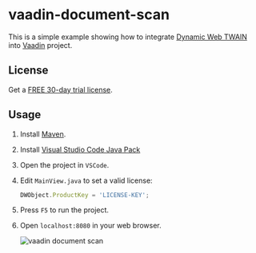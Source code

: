 # vaadin-document-scan
This is a simple example showing how to integrate [Dynamic Web TWAIN](https://www.dynamsoft.com/Products/WebTWAIN_Overview.aspx) into [Vaadin](https://vaadin.com) project. 

## License
Get a [FREE 30-day trial license](https://www.dynamsoft.com/CustomerPortal/Portal/Triallicense.aspx).

## Usage
1. Install [Maven](https://maven.apache.org/download.cgi?Preferred=ftp://mirror.reverse.net/pub/apache/).
2. Install [Visual Studio Code Java Pack](https://code.visualstudio.com/docs/languages/java)
3. Open the project in `VSCode`.
4. Edit `MainView.java` to set a valid license:

    ```js
    DWObject.ProductKey = 'LICENSE-KEY';
    ```

5. Press `F5` to run the project.
6. Open `localhost:8080` in your web browser.

    ![vaadin document scan](https://www.codepool.biz/wp-content/uploads/2019/06/vaadin-dynamic-web-twain.png)

